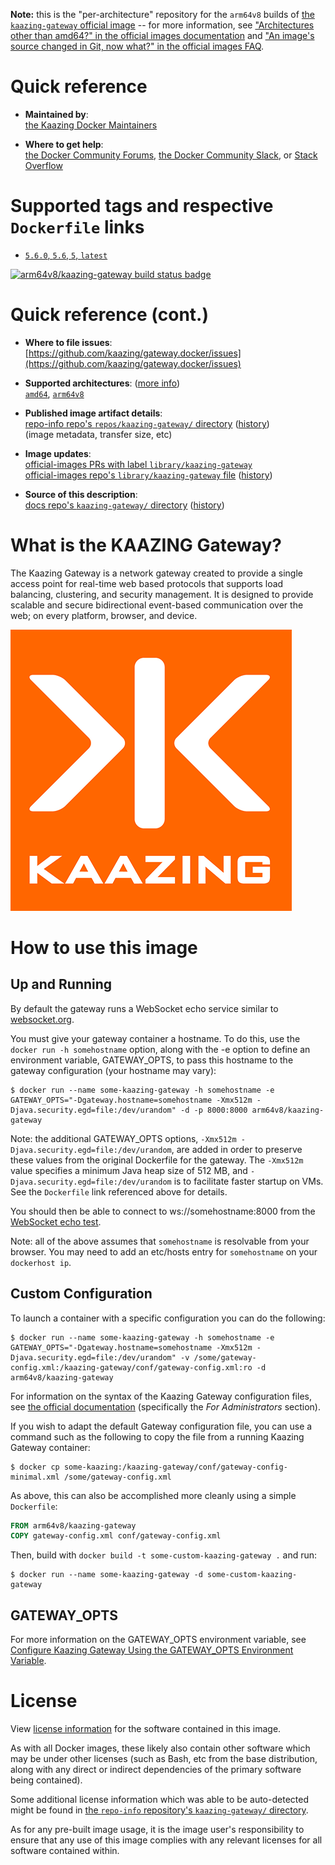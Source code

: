 <!--

********************************************************************************

WARNING:

    DO NOT EDIT "kaazing-gateway/README.md"

    IT IS AUTO-GENERATED

    (from the other files in "kaazing-gateway/" combined with a set of templates)

********************************************************************************

-->

**Note:** this is the "per-architecture" repository for the `arm64v8` builds of [the `kaazing-gateway` official image](https://hub.docker.com/_/kaazing-gateway) -- for more information, see ["Architectures other than amd64?" in the official images documentation](https://github.com/docker-library/official-images#architectures-other-than-amd64) and ["An image's source changed in Git, now what?" in the official images FAQ](https://github.com/docker-library/faq#an-images-source-changed-in-git-now-what).

# Quick reference

-	**Maintained by**:  
	[the Kaazing Docker Maintainers](https://github.com/kaazing/gateway.docker)

-	**Where to get help**:  
	[the Docker Community Forums](https://forums.docker.com/), [the Docker Community Slack](http://dockr.ly/slack), or [Stack Overflow](https://stackoverflow.com/search?tab=newest&q=docker)

# Supported tags and respective `Dockerfile` links

-	[`5.6.0`, `5.6`, `5`, `latest`](https://github.com/kaazing/gateway.docker/blob/a40c8da9d2c2925bdd78b9a6d1b6da3fe89322d1/Dockerfile)

[![arm64v8/kaazing-gateway build status badge](https://img.shields.io/jenkins/s/https/doi-janky.infosiftr.net/job/multiarch/job/arm64v8/job/kaazing-gateway.svg?label=arm64v8/kaazing-gateway%20%20build%20job)](https://doi-janky.infosiftr.net/job/multiarch/job/arm64v8/job/kaazing-gateway/)

# Quick reference (cont.)

-	**Where to file issues**:  
	[https://github.com/kaazing/gateway.docker/issues](https://github.com/kaazing/gateway.docker/issues)

-	**Supported architectures**: ([more info](https://github.com/docker-library/official-images#architectures-other-than-amd64))  
	[`amd64`](https://hub.docker.com/r/amd64/kaazing-gateway/), [`arm64v8`](https://hub.docker.com/r/arm64v8/kaazing-gateway/)

-	**Published image artifact details**:  
	[repo-info repo's `repos/kaazing-gateway/` directory](https://github.com/docker-library/repo-info/blob/master/repos/kaazing-gateway) ([history](https://github.com/docker-library/repo-info/commits/master/repos/kaazing-gateway))  
	(image metadata, transfer size, etc)

-	**Image updates**:  
	[official-images PRs with label `library/kaazing-gateway`](https://github.com/docker-library/official-images/pulls?q=label%3Alibrary%2Fkaazing-gateway)  
	[official-images repo's `library/kaazing-gateway` file](https://github.com/docker-library/official-images/blob/master/library/kaazing-gateway) ([history](https://github.com/docker-library/official-images/commits/master/library/kaazing-gateway))

-	**Source of this description**:  
	[docs repo's `kaazing-gateway/` directory](https://github.com/docker-library/docs/tree/master/kaazing-gateway) ([history](https://github.com/docker-library/docs/commits/master/kaazing-gateway))

# What is the KAAZING Gateway?

The Kaazing Gateway is a network gateway created to provide a single access point for real-time web based protocols that supports load balancing, clustering, and security management. It is designed to provide scalable and secure bidirectional event-based communication over the web; on every platform, browser, and device.

![logo](https://raw.githubusercontent.com/docker-library/docs/ba0031dd881f3b95d30ebf1d6094e99985d8eb6d/kaazing-gateway/logo.png)

# How to use this image

## Up and Running

By default the gateway runs a WebSocket echo service similar to [websocket.org](https://www.websocket.org/echo.html).

You must give your gateway container a hostname. To do this, use the `docker run -h somehostname` option, along with the -e option to define an environment variable, GATEWAY_OPTS, to pass this hostname to the gateway configuration (your hostname may vary):

```console
$ docker run --name some-kaazing-gateway -h somehostname -e GATEWAY_OPTS="-Dgateway.hostname=somehostname -Xmx512m -Djava.security.egd=file:/dev/urandom" -d -p 8000:8000 arm64v8/kaazing-gateway
```

Note: the additional GATEWAY_OPTS options, `-Xmx512m -Djava.security.egd=file:/dev/urandom`, are added in order to preserve these values from the original Dockerfile for the gateway. The `-Xmx512m` value specifies a minimum Java heap size of 512 MB, and `-Djava.security.egd=file:/dev/urandom` is to facilitate faster startup on VMs. See the `Dockerfile` link referenced above for details.

You should then be able to connect to ws://somehostname:8000 from the [WebSocket echo test](https://www.websocket.org/echo.html).

Note: all of the above assumes that `somehostname` is resolvable from your browser. You may need to add an etc/hosts entry for `somehostname` on your `dockerhost ip`.

## Custom Configuration

To launch a container with a specific configuration you can do the following:

```console
$ docker run --name some-kaazing-gateway -h somehostname -e GATEWAY_OPTS="-Dgateway.hostname=somehostname -Xmx512m -Djava.security.egd=file:/dev/urandom" -v /some/gateway-config.xml:/kaazing-gateway/conf/gateway-config.xml:ro -d arm64v8/kaazing-gateway
```

For information on the syntax of the Kaazing Gateway configuration files, see [the official documentation](https://kaazing.com/doc/5.0/index.html) (specifically the *For Administrators* section).

If you wish to adapt the default Gateway configuration file, you can use a command such as the following to copy the file from a running Kaazing Gateway container:

```console
$ docker cp some-kaazing:/kaazing-gateway/conf/gateway-config-minimal.xml /some/gateway-config.xml
```

As above, this can also be accomplished more cleanly using a simple `Dockerfile`:

```dockerfile
FROM arm64v8/kaazing-gateway
COPY gateway-config.xml conf/gateway-config.xml
```

Then, build with `docker build -t some-custom-kaazing-gateway .` and run:

```console
$ docker run --name some-kaazing-gateway -d some-custom-kaazing-gateway
```

## GATEWAY_OPTS

For more information on the GATEWAY_OPTS environment variable, see [Configure Kaazing Gateway Using the GATEWAY_OPTS Environment Variable](https://kaazing.com/doc/5.0/admin-reference/p_configure_gateway_opts/).

# License

View [license information](https://github.com/kaazing/gateway/blob/master/LICENSE.txt) for the software contained in this image.

As with all Docker images, these likely also contain other software which may be under other licenses (such as Bash, etc from the base distribution, along with any direct or indirect dependencies of the primary software being contained).

Some additional license information which was able to be auto-detected might be found in [the `repo-info` repository's `kaazing-gateway/` directory](https://github.com/docker-library/repo-info/tree/master/repos/kaazing-gateway).

As for any pre-built image usage, it is the image user's responsibility to ensure that any use of this image complies with any relevant licenses for all software contained within.
